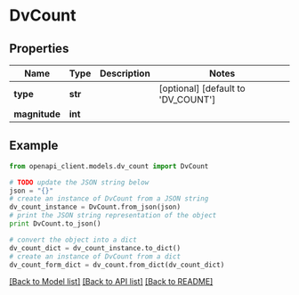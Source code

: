 # DvCount


## Properties

Name | Type | Description | Notes
------------ | ------------- | ------------- | -------------
**type** | **str** |  | [optional] [default to 'DV_COUNT']
**magnitude** | **int** |  | 

## Example

```python
from openapi_client.models.dv_count import DvCount

# TODO update the JSON string below
json = "{}"
# create an instance of DvCount from a JSON string
dv_count_instance = DvCount.from_json(json)
# print the JSON string representation of the object
print DvCount.to_json()

# convert the object into a dict
dv_count_dict = dv_count_instance.to_dict()
# create an instance of DvCount from a dict
dv_count_form_dict = dv_count.from_dict(dv_count_dict)
```
[[Back to Model list]](../README.md#documentation-for-models) [[Back to API list]](../README.md#documentation-for-api-endpoints) [[Back to README]](../README.md)


